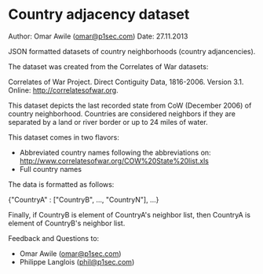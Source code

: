 Country adjacency dataset
=========================

Author: Omar Awile (omar@p1sec.com)
Date:   27.11.2013

JSON formatted datasets of country neighborhoods (country adjancencies).

The dataset was created from the Correlates of War datasets:

Correlates of War Project. Direct Contiguity Data, 1816-2006. Version 3.1.
Online: http://correlatesofwar.org.

This dataset depicts the last recorded state from CoW (December 2006) of country
neighborhood. Countries are considered neighbors if they are separated by a land
or river border or up to 24 miles of water.

This dataset comes in two flavors:
- Abbreviated country names following the abbreviations on:
  http://www.correlatesofwar.org/COW%20State%20list.xls
- Full country names

The data is formatted as follows:

{"CountryA" : ["CountryB", ..., "CountryN"], ...}

Finally, if CountryB is element of CountryA's neighbor list, then CountryA is
element of CountryB's neighbor list.

Feedback and Questions to:
- Omar Awile (omar@p1sec.com)
- Philippe Langlois (phil@p1sec.com)
